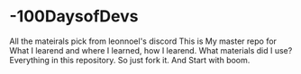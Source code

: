 # -100DaysofDevs
All the mateirals pick from leonnoel's discord
This is My master repo for What I learend and where I learned, how I learend. What materials did I use?
Everything in this repository. So just fork it. And Start with boom.

